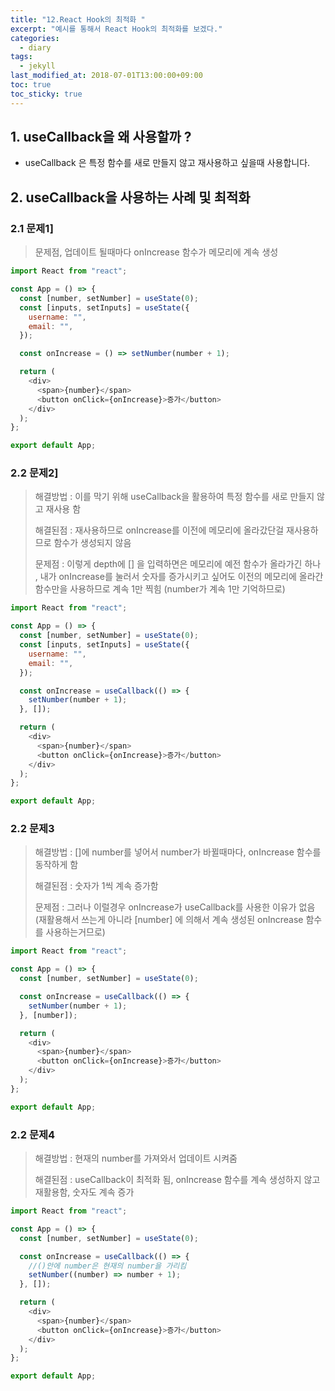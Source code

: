 ```yaml
---
title: "12.React Hook의 최적화 "
excerpt: "예시를 통해서 React Hook의 최적화를 보겠다."
categories:
  - diary
tags:
  - jekyll
last_modified_at: 2018-07-01T13:00:00+09:00
toc: true
toc_sticky: true
---
```


## 1. useCallback을 왜 사용할까 ?

- useCallback 은 특정 함수를 새로 만들지 않고 재사용하고 싶을때 사용합니다.

## 2. useCallback을 사용하는 사례 및 최적화

### 2.1 문제1]

> 문제점, 업데이트 될때마다 onIncrease 함수가 메모리에 계속 생성

```js
import React from "react";

const App = () => {
  const [number, setNumber] = useState(0);
  const [inputs, setInputs] = useState({
    username: "",
    email: "",
  });

  const onIncrease = () => setNumber(number + 1);

  return (
    <div>
      <span>{number}</span>
      <button onClick={onIncrease}>증가</button>
    </div>
  );
};

export default App;
```

### 2.2 문제2]

> 해결방법 : 이를 막기 위해 useCallback을 활용하여 특정 함수를 새로 만들지 않고 재사용 함
>
> 해결된점 : 재사용하므로 onIncrease를 이전에 메모리에 올라갔단걸 재사용하므로 함수가 생성되지 않음
>
> 문제점 : 이렇게 depth에 [] 을 입력하면은 메모리에 예전 함수가 올라가긴 하나 , 내가 onIncrease를 눌러서 숫자를 증가시키고 싶어도 이전의 메모리에 올라간 함수만을 사용하므로 계속 1만 찍힘 (number가 계속 1만 기억하므로)

```js
import React from "react";

const App = () => {
  const [number, setNumber] = useState(0);
  const [inputs, setInputs] = useState({
    username: "",
    email: "",
  });

  const onIncrease = useCallback(() => {
    setNumber(number + 1);
  }, []);

  return (
    <div>
      <span>{number}</span>
      <button onClick={onIncrease}>증가</button>
    </div>
  );
};

export default App;
```

### 2.2 문제3

> 해결방법 : []에 number를 넣어서 number가 바뀔때마다, onIncrease 함수를 동작하게 함
>
> 해결된점 : 숫자가 1씩 계속 증가함
>
> 문제점 : 그러나 이럴경우 onIncrease가 useCallback를 사용한 이유가 없음 (재활용해서 쓰는게 아니라 [number] 에 의해서 계속 생성된 onIncrease 함수를 사용하는거므로)

```js
import React from "react";

const App = () => {
  const [number, setNumber] = useState(0);

  const onIncrease = useCallback(() => {
    setNumber(number + 1);
  }, [number]);

  return (
    <div>
      <span>{number}</span>
      <button onClick={onIncrease}>증가</button>
    </div>
  );
};

export default App;
```

### 2.2 문제4

> 해결방법 : 현재의 number를 가져와서 업데이트 시켜줌
>
> 해결된점 : useCallback이 최적화 됨, onIncrease 함수를 계속 생성하지 않고 재활용함, 숫자도 계속 증가

```js
import React from "react";

const App = () => {
  const [number, setNumber] = useState(0);

  const onIncrease = useCallback(() => {
    //()안에 number은 현재의 number을 가리킴
    setNumber((number) => number + 1);
  }, []);

  return (
    <div>
      <span>{number}</span>
      <button onClick={onIncrease}>증가</button>
    </div>
  );
};

export default App;
```
